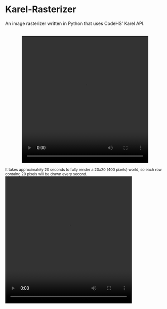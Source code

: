 # Karel-Rasterizer
An image rasterizer written in Python that uses CodeHS' Karel API.


<p align="center" text-align="center"> <br />
  <video width="400" height="400" controls>
    <source src="./docs/demo.mp4" type="video/mp4">
    Failed to load the video. (Your browser does not support the video tag.)
  </video>
  <figcaption> <sub>
    It takes approximately 20 seconds to fully render a 20x20 (400 pixels) world, so each row containg 20 pixels will be drawn every second.
  </sub> </figcaption>
  <video width="400" height="400" controls>
    <source src="./docs/demo.mp4" type="video/mp4">
    Failed to load the video. (Your browser does not support the video tag.)
  </video>
